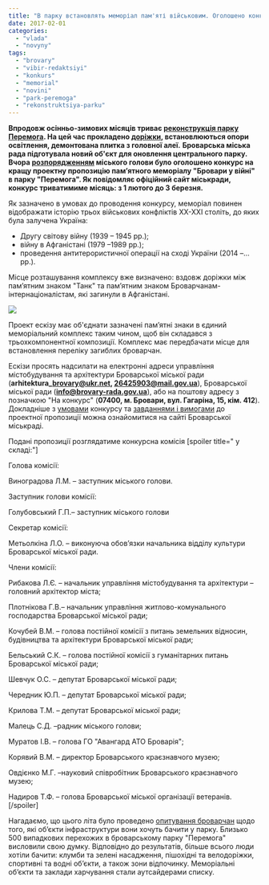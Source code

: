 ```yaml
---
title: "В парку встановлять меморіал пам'яті військовим. Оголошено конкурс проектів"
date: 2017-02-01
categories: 
  - "vlada"
  - "novyny"
tags: 
  - "brovary"
  - "vibir-redaktsiyi"
  - "konkurs"
  - "memorial"
  - "novini"
  - "park-peremoga"
  - "rekonstruktsiya-parku"
---
```


**Впродовж осінньо-зимових місяців триває [реконструкція парку Перемога](https://mpz.brovary.org/shho-hochut-zrobyty-z-parkom-peremoga-oprylyudneno-plan-rekonstruktsiyi-2/). На цей час прокладено [доріжки](https://mpz.brovary.org/dlya-kogo-proklaly-dorizhky-v-parku-fotoreportazh/), встановлюються опори освітлення, демонтована плитка з головної алеї.** **Броварська міська рада підготувала новий об'єкт для оновлення центрального парку. Вчора [розпорядженням](http://brovary-rada.gov.ua/documents/26665.html) міського голови було оголошено конкурс на кращу проектну пропозицію пам’ятного меморіалу "Бровари у війні" в парку "Перемога". Як повідомляє офіційний сайт міськради, конкурс триватимиме місяць: з 1 лютого до 3 березня.**

Як зазначено в умовах до проводення конкурсу, меморіал повинен відображати історію трьох військових конфліктів ХХ-ХХІ століть, до яких була залучена Україна:

- Другу світову війну (1939 – 1945 рр.);
- війну в Афганістані (1979 –1989 рр.);
- проведення антитерористичної операції на сході України (2014 –…рр.).

Місце розташування комплексу вже визначено: вздовж доріжки між пам’ятним знаком "Танк" та пам’ятним знаком Броварчанам-інтернаціоналістам, які загинули в Афганістані.

[![](https://mpz.brovary.org/wp-content/uploads/2017/01/shema-.jpg)](https://mpz.brovary.org/wp-content/uploads/2017/01/shema-.jpg)

Проект ескізу має об'єднати зазначені пам’ятні знаки в єдиний меморіальний комплекс таким чином, щоб він складався з трьохкомпонентної композиції. Комплекс має передбачати місце для встановлення переліку загиблих броварчан.

Ескізи просять надсилати на електронні адреси управління містобудування та архітектури Броварської міської ради (**arhitektura\_brovary@ukr.net, 26425903@mail.gov.ua**), Броварської міської ради (**info@brovary-rada.gov.ua**), або на поштову адресу з позначкою "На конкурс" (**07400, м. Бровари, вул. Гагаріна, 15, кім. 412**). Докладніше з [умовами](https://onedrive.live.com/view.aspx?resid=76CC13A1B9E773BD!2838&ithint=file%2cdocx&app=Word&authkey=!AJ0aUD5JUBNTGP0) конкурсу та [завданнями і вимогами](https://onedrive.live.com/view.aspx?resid=76CC13A1B9E773BD!2841&ithint=file%2cdocx&app=Word&authkey=!ALTSFcoWVupqL08) до проектної пропозиції можна ознайомитися на сайті Броварської міськраді.

Подані пропозиції розглядатиме конкурсна комісія \[spoiler title=" у складі:"\]

Голова комісії:

Виноградова Л.М. – заступник міського голови.

Заступник голови комісії:

Голубовський Г.П.– заступник міського голови

Секретар комісії:

Метьолкіна Л.О. – виконуюча обов’язки начальника відділу культури Броварської міської ради.

Члени комісії:

Рибакова Л.Є. – начальник управління містобудування та архітектури – головний архітектор міста;

Плотнікова Г.В.– начальник управління житлово-комунального господарства Броварської міської ради;

Кочубей В.М. – голова постійної комісії з питань земельних відносин, будівництва та архітектури Броварської міської ради;

Бельський С.К. – голова постійної комісії з гуманітарних питань Броварської міської ради;

Шевчук О.С. – депутат Броварської міської ради;

Чередник Ю.П. – депутат Броварської міської ради;

Крилова Т.М. – депутат Броварської міської ради;

Малець С.Д. –радник міського голови;

Муратов І.В. – голова ГО "Авангард АТО Броварія";

Корявий В.М. – директор Броварського краєзнавчого музею;

Овдієнко М.Г. –науковий співробітник Броварського краєзнавчого музею;

Надиров Т.Ф. – голова Броварської міської організації ветеранів.\[/spoiler\]

Нагадаємо, що цього літа було проведено [опитування броварчан](https://mpz.brovary.org/rezultaty-opytuvannya-v-parku-tak-zoni-relaksu-ni-pam-yatnykam-ta-kafe-foto/) щодо того, які об’єкти інфраструктури вони хочуть бачити у парку. Близько 500 випадкових перехожих в броварському парку "Перемога" висловили свою думку. Відповідно до результатів, більше всього люди хотіли бачити: клумби та зелені насадження, пішохідні та велодоріжки, спортивні та водні об’єкти, а також зони відпочинку. Меморіальні об’єкти та заклади харчування стали аутсайдерами списку.
